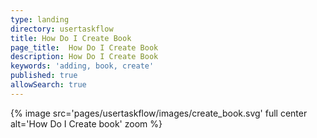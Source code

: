 ```yaml
---
type: landing
directory: usertaskflow
title: How Do I Create Book
page_title:  How Do I Create Book
description: How Do I Create Book
keywords: 'adding, book, create'
published: true
allowSearch: true
---
```

{% image src='pages/usertaskflow/images/create_book.svg' full center alt='How Do I Create book' zoom %} 

